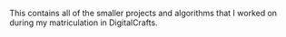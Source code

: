 This contains all of the smaller projects and algorithms that I worked on during my matriculation in DigitalCrafts. 
